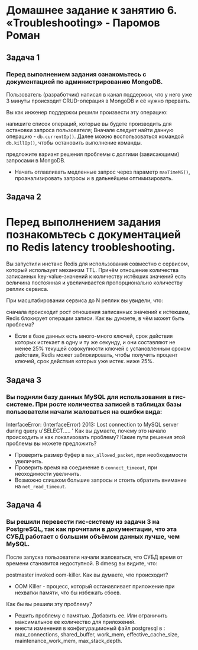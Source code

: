 # Домашнее задание к занятию 6. «Troubleshooting» - Паромов Роман

## Задача 1

### Перед выполнением задания ознакомьтесь с документацией по администрированию MongoDB.

Пользователь (разработчик) написал в канал поддержки, что у него уже 3 минуты происходит CRUD-операция в 
MongoDB и её нужно прервать.

Вы как инженер поддержки решили произвести эту операцию:

напишите список операций, которые вы будете производить для остановки запроса пользователя;
Вначале следует найти данную операцию - ``` db.currentOp() ```. Далее можно воспользоваться командой ```db.killOp()```, чтобы остановить выполнение команды.

предложите вариант решения проблемы с долгими (зависающими) запросами в MongoDB.
* Начать отлавливать медленные запрос через параметр ```maxTimeMS()```, проанализировать запросы и в дальнейшем оптимизировать. 

## Задача 2

# Перед выполнением задания познакомьтесь с документацией по Redis latency troobleshooting.

Вы запустили инстанс Redis для использования совместно с сервисом, который использует механизм TTL. Причём отношение количества записанных key-value-значений к количеству истёкших значений есть величина постоянная и увеличивается пропорционально количеству реплик сервиса.

При масштабировании сервиса до N реплик вы увидели, что:

сначала происходит рост отношения записанных значений к истекшим,
Redis блокирует операции записи.
Как вы думаете, в чём может быть проблема?
* Если в базе данных есть много-много ключей, срок действия которых истекает в одну и ту же секунду, и они составляют не менее 25% текущей совокупности ключей с установленным сроком действия, Redis может заблокировать, чтобы получить процент ключей, срок действия которых уже истек. ниже 25%. 

## Задача 3

### Вы подняли базу данных MySQL для использования в гис-системе. При росте количества записей в таблицах базы пользователи начали жаловаться на ошибки вида:

InterfaceError: (InterfaceError) 2013: Lost connection to MySQL server during query u'SELECT..... '
Как вы думаете, почему это начало происходить и как локализовать проблему?
Какие пути решения этой проблемы вы можете предложить?
* Проверить размер буфер в ```max_allowed_packet```, при необходимости увеличить.
* Проверить время на соединение в ```connect_timeout```, при неоходимости увеличить.
* Возможно слишком большие запросы и стоить обратить внимание на ```net_read_timeout```.

## Задача 4

### Вы решили перевести гис-систему из задачи 3 на PostgreSQL, так как прочитали в документации, что эта СУБД работает с большим объёмом данных лучше, чем MySQL.

После запуска пользователи начали жаловаться, что СУБД время от времени становится недоступной. В dmesg вы видите, что:

postmaster invoked oom-killer. Как вы думаете, что происходит?
* OOM Killer - процесс, который останавливает приложение при нехватки памяти, что бы избежать сбоев.

Как бы вы решили эту проблему?
* Решить проблему с памятью. Добавить ее. Или ограничить максимальное ее количество для приложений.
* внести изменения в конфигурациионый файл postgresql в : max_connections, shared_buffer, work_mem, effective_cache_size, maintenance_work_mem, max_stack_depth.
